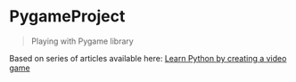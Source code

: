 # PygameProject

> Playing with Pygame library

Based on series of articles available here:
[Learn Python by creating a video game](https://opensource.com/article/20/10/learn-python-ebook)
